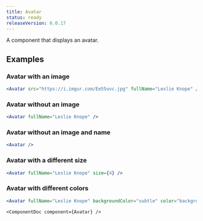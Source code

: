 ```yaml
---
title: Avatar
status: ready
releaseVersion: 0.0.17
---
```


A component that displays an avatar.

## Examples

### Avatar with an image
```.jsx
<Avatar src="https://i.imgur.com/Ee55uvc.jpg" fullName="Leslie Knope" />
```


### Avatar without an image
```.jsx
<Avatar fullName="Leslie Knope" />
```

### Avatar without an image and name
```.jsx
<Avatar />
```

### Avatar with a different size
```.jsx
<Avatar fullName="Leslie Knope" size={4} />
```
### Avatar with different colors
```.jsx
<Avatar fullName="Leslie Knope" backgroundColor="subtle" color="background" size={4} />
```


```!jsx
<ComponentDoc component={Avatar} />
```
